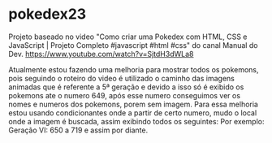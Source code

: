 # pokedex23

Projeto baseado no video "Como criar uma Pokedex com HTML, CSS e JavaScript | Projeto Completo #javascript #html #css"
do canal Manual do Dev.
https://www.youtube.com/watch?v=SjtdH3dWLa8

Atualmente estou fazendo uma melhoria para mostrar todos os pokemons, pois seguindo o roteiro do video é utilizado o caminho das imagens animadas que é
referente a 5ª geração e devido a isso só é exibido os pokemons ate o numero 649, após esse numero conseguimos ver os nomes e numeros dos pokemons, porem sem imagem.
Para essa melhoria estou usando condicionantes onde a partir de certo numero, mudo o local onde a imagem é buscada, assim exibindo todos os seguintes:
Por exemplo:
Geração VI: 650 a 719 e assim por diante.
